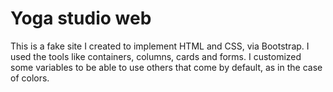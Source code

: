 # Yoga studio web
This is a fake site I created to implement HTML and CSS, via Bootstrap. I used the tools like containers, columns, cards and forms. I customized some variables to be able to use others that come by default, as in the case of colors. 
